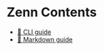 # Zenn Contents

* [📘 CLI guide](https://zenn.dev/zenn/articles/zenn-cli-guide)
* [📘 Markdown guide](https://zenn.dev/zenn/articles/markdown-guide)